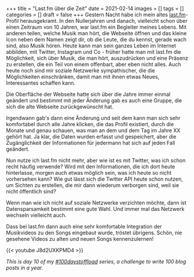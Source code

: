 +++
title = "Last.fm über die Zeit"
date = 2021-02-14
images = []
tags = []
categories = []
draft = false
+++
Gestern Nacht habe ich mein altes [last.fm](https://www.last.fm/user/kaarslichtje)-Profil herausgekramt. In den Nullerjahren und danach, vielleicht schon über einen Zeitraum von 10 Jahren, war last.fm ein Begleiter meines Lebens. Mit anderen teilen, welche Musik man hört, die Webseite öffnen und das kleine Icon neben dem Namen zeigt dir, ob die Leute, die du kennst, gerade wach sind, also Musik hören. Heute kann man sein ganzes Leben im Internet abbilden, mit Twitter, Instagram und Co - früher hatte man mit last.fm die Möglichkeit, sich über Musik, die man hört, auszudrücken und eine Präsenz zu erstellen, die ein Teil von einem offenbart, aber eben nicht alles. Auch heute noch sind mir soziale Netzwerke sympathischer, die die Möglichkeiten einschränken, damit man mit ihnen etwas Neues, Interessantes schaffen kann.

Die Oberfläche der Webseite hatte sich über die Jahre immer einmal geändert und bestimmt mit jeder Änderung gab es auch eine Gruppe, die sich die alte Webseite zurückgewünscht hat.

Irgendwann gab's dann eine Änderung und seit dem kann man sich sehr komfortabel durch alle Jahre klicken, die das Profil existiert, durch die Monate und genau schauen, was man an dem und dem Tag im Jahre XX gehört hat. Ja klar, die Daten wurden erfasst und gespeichert, aber die Zugänglichkeit der Informationen für jedermann hat sich auf jeden Fall geändert.

Nun nutze ich last.fm nicht mehr, aber wie ist es mit Twitter, was ich schon recht häufig verwende? Wird mit den Informationen, die ich dort heute hinterlasse, morgen auch etwas möglich sein, was ich heute so nicht vorhersehen kann? Wie gut lässt sich die Twitter API heute schon nutzen, um Sichten zu erstellen, die mir dann wiederum verborgen sind, weil sie nicht öffentlich sind?

Wenn man wie ich nicht auf soziale Netzwerke verzichten möchte, dann ist Datensparsamkeit bestimmt eine gute Wahl. Und immer mal das Netzwerk wechseln vielleicht auch.

Dass bei last.fm dann auch eine sehr komfortable Integration der Musikvideos zu den Songs eingebaut wurde, tröstet übrigens. Schön, nie gesehene Videos zu alten und neuen Songs kennenzulernen!

{{< youtube J8d2UXKPMD4 >}}

_This is day 10 of my [#100daystoffload](https://100daystooffload.com/) series, a challenge to write 100 blog posts in a year._